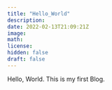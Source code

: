 ```yaml
---
title: "Hello_World"
description: 
date: 2022-02-13T21:09:21Z
image: 
math: 
license: 
hidden: false
draft: false
---
```

Hello, World. 
This is my first Blog.